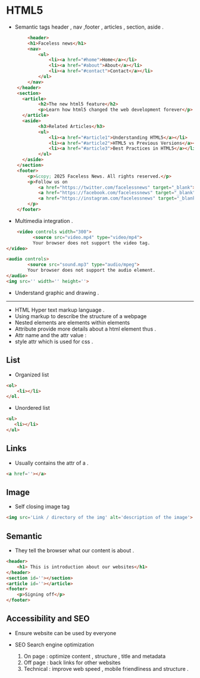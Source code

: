# HTML5
- Semantic tags header , nav ,footer , articles , section, aside .
```html
        <header>
        <h1>Faceless news</h1>
        <nav>
            <ul>
                <li><a href="#home">Home</a></li>
                <li><a href="#about">About</a></li>
                <li><a href="#contact">Contact</a></li>
            </ul>
        </nav>
    </header>
    <section>
      <article>
            <h2>The new html5 feature</h2>
            <p>Learn how html5 changed the web development forever</p>
      </article>
      <aside>
            <h3>Related Articles</h3>
            <ul>
                <li><a href="#article1">Understanding HTML5</a></li>
                <li><a href="#article2">HTML5 vs Previous Versions</a></li>
                <li><a href="#article3">Best Practices in HTML5</a></li>
            </ul>
      </aside>
    </section>
    <footer>
        <p>&copy; 2025 Faceless News. All rights reserved.</p>
        <p>Follow us on 
            <a href="https://twitter.com/facelessnews" target="_blank">Twitter</a>, 
            <a href="https://facebook.com/facelessnews" target="_blank">Facebook</a>, 
            <a href="https://instagram.com/facelessnews" target="_blank">Instagram</a>.
        </p>      
    </footer>
```
- Multimedia integration .
```html
    <video controls width="300">
          <source src="video.mp4" type="video/mp4">
          Your browser does not support the video tag.
</video>

<audio controls>
        <source src="sound.mp3" type="audio/mpeg">
        Your browser does not support the audio element.
</audio>
<img src='' width='' height=''>
```
- Understand graphic and drawing .
___
- HTML Hyper text markup language .
- Using markup to describe the structure of a webpage 
- Nested elements are elements within elements 
- Attribute provide more details about a html element thus . 
- Attr name and the attr value : 
- style attr which is used for css .

## List 
- Organized list 
```html 
<ol>
    <li></li>
</ol.
```
- Unordered list
```html
<ul>
   <li></li>
</ul>
```
## Links 
- Usually contains the attr of a .
```html
<a href=''></a>
```
## Image 
- Self closing image tag
```html 
<img src='Link / directory of the img' alt='description of the image'>
```
## Semantic 
- They tell the browser what our content is about .
```html 
<header>
    <h1> This is introduction about our websites</h1>
</header>
<section id=''></section>
<article id=''></article>
<footer>
    <p>Signing off</p>
</footer>
```
## Accessibility and SEO
- Ensure website can be used by everyone 
- SEO Search engine optimization 

    1) On page : optimize content , structure , title and metadata 
    2) Off page : back links for other websites 
    3) Technical : improve web speed , mobile friendliness and structure .


